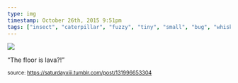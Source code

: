 ```yaml
---
type: img
timestamp: October 26th, 2015 9:51pm
tags: ["insect", "caterpillar", "fuzzy", "tiny", "small", "bug", "whiskers"]
---
```

<img src="https://saturdayxiii.github.io/media/media/131996653304.jpg"/>
                                                                                          
“The floor is lava?!”<br/>
 
                                    
                
                
                
                
                                
<small>source: https://saturdayxiii.tumblr.com/post/131996653304</small>